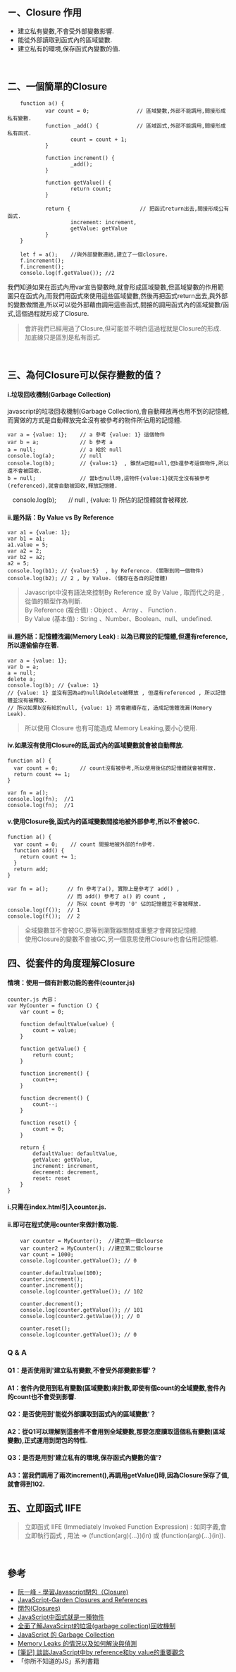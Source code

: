## ㄧ、Closure 作用
- 建立私有變數,不會受外部變數影響. 
- 能從外部讀取到函式內的區域變數.
- 建立私有的環境,保存函式內變數的值.

<br />

## 二、一個簡單的Closure
        function a() {
                var count = 0;               // 區域變數,外部不能調用,間接形成私有變數.
                function _add() {            // 區域函式,外部不能調用,間接形成私有函式.
                        count = count + 1;
                }

                function increment() {
                        _add();
                }

                function getValue() {
                        return count;
                }

                return {                      // 把函式return出去,間接形成公有函式.
                        increment: increment, 
                        getValue: getValue
                }
        }

        let f = a();    //與外部變數連結,建立了一個closure.  
        f.increment();  
        f.increment();  
        console.log(f.getValue()); //2  
        
我們知道如果在函式內用var宣告變數時,就會形成區域變數,但區域變數的作用範圍只在函式內,而我們用函式來使用這些區域變數,然後再把函式return出去,與外部的變數做關連,所以可以從外部藉由調用這些函式,間接的調用函式內的區域變數/函式,這個過程就形成了Closure.
> 會許我們已經用過了Closure,但可能並不明白這過程就是Closure的形成.  
> 加底線只是區別是私有函式.  

<br />

## 三、為何Closure可以保存變數的值？
#### i.垃圾回收機制(Garbage Collection)  
javascript的垃圾回收機制(Garbage Collection),會自動釋放再也用不到的記憶體,而實做的方式是自動釋放完全沒有被參考的物件所佔用的記憶體.

    var a = {value: 1};    // a 參考 {value: 1} 這個物件
    var b = a;             // b 參考 a
    a = null;              // a 給於 null
    console.log(a);        // null
    console.log(b);        // {value:1}  , 雖然a已經null,但b還參考這個物件,所以還不會被回收.
    b = null;              // 當b也null時,這物件{value:1}就完全沒有被參考(referenced),就會自動被回收,釋放記憶體.
    console.log(b);        // null , {value: 1} 所佔的記憶體就會被釋放.

#### ii.題外話：By Value vs By Reference
    var a1 = {value: 1};
    var b1 = a1;
    a1.value = 5;
    var a2 = 2;
    var b2 = a2;
    a2 = 5;
    console.log(b1); // {value:5}  , by Reference. (關聯到同一個物件)
    console.log(b2); // 2 , by Value. (儲存在各自的記憶體) 
> Javascript中沒有語法來控制By Reference 或 By Value , 取而代之的是 , 從值的類型作為判斷.    
> By Reference (複合值) : Object 、 Array 、 Function .    
> By Value (基本值) : String 、Number、Boolean、null、undefined.  

#### iii.題外話：記憶體洩漏(Memory Leak) : 以為已釋放的記憶體,但還有reference,所以還偷偷存在著.

    var a = {value: 1};
    var b = a;
    a = null;
    delete a;
    console.log(b); // {value: 1}  
    // {value: 1} 並沒有因為a的null與delete被釋放 , 但還有referenced , 所以記憶體並沒有被釋放.
    // 所以如果b沒有給於null, {value: 1} 將會繼續存在, 造成記憶體洩漏(Memory Leak).

> 所以使用 Closure 也有可能造成 Memory Leaking,要小心使用.

#### iv.如果沒有使用Closure的話,函式內的區域變數就會被自動釋放.  

    function a() {
      var count = 0;       // count沒有被參考,所以使用後佔的記憶體就會被釋放.
      return count += 1;
    }

    var fn = a();
    console.log(fn);  //1
    console.log(fn);  //1

#### v.使用Closure後,函式內的區域變數間接地被外部參考,所以不會被GC.

    function a() {
      var count = 0;    // count 間接地被外部的fn參考.
      function add() {
        return count += 1;
      }
      return add;
    }

    var fn = a();      // fn 參考了a(), 實際上是參考了 add() , 
                       // 而 add() 參考了 a() 的 count ,
                       // 所以 count 參考的 '0' 佔的記憶體並不會被釋放.
    console.log(f());  // 1
    console.log(f());  // 2
> 全域變數並不會被GC,要等到瀏覽器關閉或重整才會釋放記憶體.  
> 使用Closure的變數不會被GC,另一個意思使用Closure也會佔用記憶體.

## 四、從套件的角度理解Closure
#### 情境：使用一個有計數功能的套件(counter.js)

    counter.js 內容：
    var MyCounter = function () {
        var count = 0;

        function defaultValue(value) {
            count = value;
        }

        function getValue() {
            return count;
        }

        function increment() {
            count++;
        }

        function decrement() {
            count--;
        }

        function reset() {
            count = 0;
        }
    
        return {
            defaultValue: defaultValue,
            getValue: getValue,
            increment: increment,
            decrement: decrement,
            reset: reset
        }
    }  

#### i.只需在index.html引入counter.js.
#### ii.即可在程式使用counter來做計數功能.
        var counter = MyCounter();  //建立第一個clourse
        var counter2 = MyCounter(); //建立第二個clourse
        var count = 1000;
        console.log(counter.getValue()); // 0

        counter.defaultValue(100);
        counter.increment();
        counter.increment();
        console.log(counter.getValue()); // 102

        counter.decrement();
        console.log(counter.getValue()); // 101
        console.log(counter2.getValue()); // 0

        counter.reset();
        console.log(counter.getValue()); // 0

###   Q & A 
####  Q1：是否使用到'建立私有變數,不會受外部變數影響'？
####  A1：套件內使用到私有變數(區域變數)來計數,即使有個count的全域變數,套件內的count也不會受到影響.

####  Q2：是否使用到'能從外部讀取到函式內的區域變數'？
####  A2：從Q1可以理解到這套件不會用到全域變數,那要怎麼讀取這個私有變數(區域變數),正式運用到閉包的特性.

####  Q3：是否是用到'建立私有的環境,保存函式內變數的值'?
####  A3：當我們調用了兩次increment(),再調用getValue()時,因為Closure保存了值,就會得到102.   

## 五、立即函式 IIFE

> 立即函式 IIFE (Immediately Invoked Function Expression) : 如同字義,會立即執行函式 , 用法 => (function(arg){...})(in) 或 (function(arg){...}(in)).
<br />

## 參考  
- [阮一峰 - 學習Javascript閉包（Closure)](http://www.ruanyifeng.com/blog/2009/08/learning_javascript_closures.html)  
- [JavaScript-Garden Closures and References](http://bonsaiden.github.io/JavaScript-Garden/#function.closures)
- [閉包(Closures)](https://developer.mozilla.org/zh-TW/docs/Web/JavaScript/Closures)
- [JavaScript中函式就是一種物件](https://pjchender.blogspot.tw/2016/03/javascriptfunctionobjects.html)
- [全面了解JavaScirpt的垃圾(garbage collection)回收機制](http://www.divcss.online/divcssbuju/jsrumen/jsjichu/201612/14572.html)
- [JavaScript 的 Garbage Collection](http://tom76kimo-blog.logdown.com/posts/177173-javascript-garbage-collection)
- [Memory Leaks 的情況以及如何解決與偵測](http://blog.smlsun.com/2013/12/javascript-memory-leaks_3701.html)
- [[筆記] 談談JavaScript中by reference和by value的重要觀念](https://pjchender.blogspot.tw/2016/03/javascriptby-referenceby-value.html)
- 「你所不知道的JS」系列書籍
